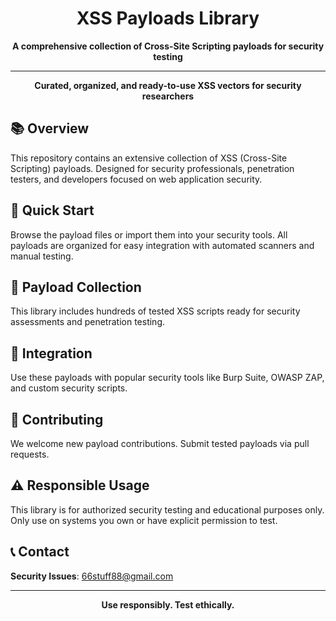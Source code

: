 <div align="center">

# XSS Payloads Library

**A comprehensive collection of Cross-Site Scripting payloads for security testing**

---

**Curated, organized, and ready-to-use XSS vectors for security researchers**

</div>

## 📚 Overview

This repository contains an extensive collection of XSS (Cross-Site Scripting) payloads. Designed for security professionals, penetration testers, and developers focused on web application security.

## 🚀 Quick Start

Browse the payload files or import them into your security tools. All payloads are organized for easy integration with automated scanners and manual testing.

## 📁 Payload Collection

This library includes hundreds of tested XSS scripts ready for security assessments and penetration testing.

## 🔧 Integration

Use these payloads with popular security tools like Burp Suite, OWASP ZAP, and custom security scripts.

## 🤝 Contributing

We welcome new payload contributions. Submit tested payloads via pull requests.

## ⚠️ Responsible Usage

This library is for authorized security testing and educational purposes only. Only use on systems you own or have explicit permission to test.

## 📞 Contact

**Security Issues**: 66stuff88@gmail.com

---

<div align="center">

**Use responsibly. Test ethically.**

</div>
